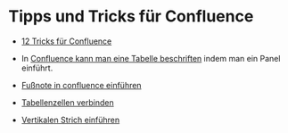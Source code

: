 # Tipps und Tricks für Confluence


- [12 Tricks für Confluence](https://www.braintime.de/blog/2016/01/confluence-editor-tipps-tricks/)

- In [Confluence kann man eine Tabelle beschriften](https://confluence.atlassian.com/doc/panel-macro-51872380.html) indem man ein Panel einführt. 

- [Fußnote in confluence einführen](https://wikis.fu-berlin.de/pages/viewpage.action?pageId=736234424)

- [Tabellenzellen verbinden](https://infos.seibert-media.net/display/Productivity/Tabellenzellen+in+Confluence+miteinander+verbinden)

- [Vertikalen Strich einführen]()

